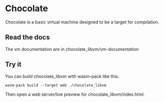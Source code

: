 # Chocolate
Chocolate is a basic virtual machine designed to be a target for compilation.

## Read the docs
The vm documentation are in chocolate_libvm/vm-documentation

## Try it
You can build chocolate_libvm with wasm-pack like this.
```
wasm-pack build --target web ./chocolate_libvm
```
Then open a web server/live preview for chocolate_libvm/index.html.